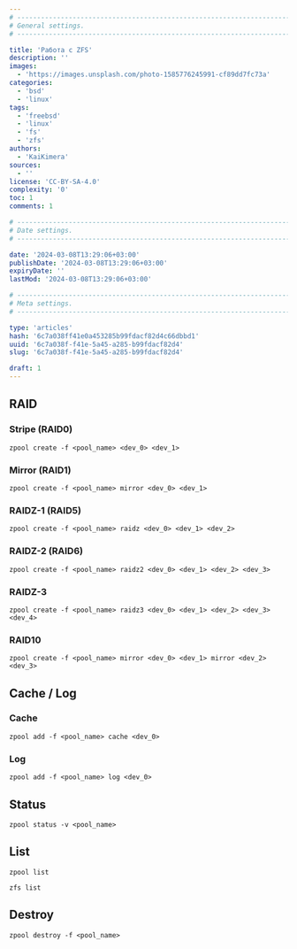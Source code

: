 ```yaml
---
# -------------------------------------------------------------------------------------------------------------------- #
# General settings.
# -------------------------------------------------------------------------------------------------------------------- #

title: 'Работа с ZFS'
description: ''
images:
  - 'https://images.unsplash.com/photo-1585776245991-cf89dd7fc73a'
categories:
  - 'bsd'
  - 'linux'
tags:
  - 'freebsd'
  - 'linux'
  - 'fs'
  - 'zfs'
authors:
  - 'KaiKimera'
sources:
  - ''
license: 'CC-BY-SA-4.0'
complexity: '0'
toc: 1
comments: 1

# -------------------------------------------------------------------------------------------------------------------- #
# Date settings.
# -------------------------------------------------------------------------------------------------------------------- #

date: '2024-03-08T13:29:06+03:00'
publishDate: '2024-03-08T13:29:06+03:00'
expiryDate: ''
lastMod: '2024-03-08T13:29:06+03:00'

# -------------------------------------------------------------------------------------------------------------------- #
# Meta settings.
# -------------------------------------------------------------------------------------------------------------------- #

type: 'articles'
hash: '6c7a038ff41e0a453285b99fdacf82d4c66dbbd1'
uuid: '6c7a038f-f41e-5a45-a285-b99fdacf82d4'
slug: '6c7a038f-f41e-5a45-a285-b99fdacf82d4'

draft: 1
---
```




<!--more-->

## RAID

### Stripe (RAID0)

```
zpool create -f <pool_name> <dev_0> <dev_1>
```

### Mirror (RAID1)

```
zpool create -f <pool_name> mirror <dev_0> <dev_1>
```

### RAIDZ-1 (RAID5)

```
zpool create -f <pool_name> raidz <dev_0> <dev_1> <dev_2>
```

### RAIDZ-2 (RAID6)

```
zpool create -f <pool_name> raidz2 <dev_0> <dev_1> <dev_2> <dev_3>
```

### RAIDZ-3

```
zpool create -f <pool_name> raidz3 <dev_0> <dev_1> <dev_2> <dev_3> <dev_4>
```

### RAID10

```
zpool create -f <pool_name> mirror <dev_0> <dev_1> mirror <dev_2> <dev_3>
```

## Cache / Log

### Cache

```
zpool add -f <pool_name> cache <dev_0>
```

### Log

```
zpool add -f <pool_name> log <dev_0>
```

## Status

```
zpool status -v <pool_name>
```

## List

```
zpool list
```

```
zfs list
```

## Destroy


```
zpool destroy -f <pool_name>
```
